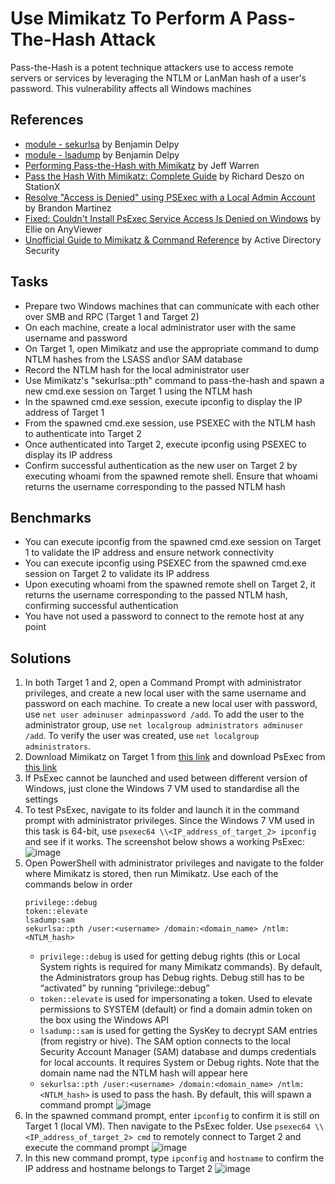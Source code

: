 # Use Mimikatz To Perform A Pass-The-Hash Attack
Pass-the-Hash is a potent technique attackers use to access remote servers or services by leveraging the NTLM or LanMan hash of a user's password. This vulnerability affects all Windows machines


## References
- [module - sekurlsa](https://github.com/gentilkiwi/mimikatz/wiki/module-~-sekurlsa) by Benjamin Delpy
- [module - lsadump](https://github.com/gentilkiwi/mimikatz/wiki/module-~-lsadump) by Benjamin Delpy
- [Performing Pass-the-Hash with Mimikatz](https://blog.stealthbits.com/passing-the-hash-with-mimikatz) by Jeff Warren
- [Pass the Hash With Mimikatz: Complete Guide](https://www.stationx.net/pass-the-hash-with-mimikatz/) by Richard Deszo on StationX
- [Resolve "Access is Denied" using PSExec with a Local Admin Account](https://www.brandonmartinez.com/2013/04/24/resolve-access-is-denied-using-psexec-with-a-local-admin-account/) by Brandon Martinez
- [Fixed: Couldn't Install PsExec Service Access Is Denied on Windows](https://www.anyviewer.com/how-to/couldnt-install-psexec-service-access-is-denied-2578.html) by Ellie on AnyViewer
- [Unofficial Guide to Mimikatz & Command Reference](https://adsecurity.org/?page_id=1821) by Active Directory Security


## Tasks
- Prepare two Windows machines that can communicate with each other over SMB and RPC (Target 1 and Target 2)
- On each machine, create a local administrator user with the same username and password
- On Target 1, open Mimikatz and use the appropriate command to dump NTLM hashes from the LSASS and\or SAM database
- Record the NTLM hash for the local administrator user
- Use Mimikatz's "sekurlsa::pth" command to pass-the-hash and spawn a new cmd.exe session on Target 1 using the NTLM hash
- In the spawned cmd.exe session, execute ipconfig to display the IP address of Target 1
- From the spawned cmd.exe session, use PSEXEC with the NTLM hash to authenticate into Target 2
- Once authenticated into Target 2, execute ipconfig using PSEXEC to display its IP address
- Confirm successful authentication as the new user on Target 2 by executing whoami from the spawned remote shell. Ensure that whoami returns the username corresponding to the passed NTLM hash


## Benchmarks
- You can execute ipconfig from the spawned cmd.exe session on Target 1 to validate the IP address and ensure network connectivity
- You can execute ipconfig using PSEXEC from the spawned cmd.exe session on Target 2 to validate its IP address
- Upon executing whoami from the spawned remote shell on Target 2, it returns the username corresponding to the passed NTLM hash, confirming successful authentication
- You have not used a password to connect to the remote host at any point



## Solutions
1. In both Target 1 and 2, open a Command Prompt with administrator privileges, and create a new local user with the same username and password on each machine. To create a new local user with password, use `net user adminuser adminpassword /add`. To add the user to the administrator group, use `net localgroup administrators adminuser /add`. To verify the user was created, use `net localgroup administrators`.
2. Download Mimikatz on Target 1 from [this link](https://github.com/gentilkiwi/mimikatz/archive/master.zip) and download PsExec from [this link](https://learn.microsoft.com/en-us/sysinternals/downloads/psexec)
3. If PsExec cannot be launched and used between different version of Windows, just clone the Windows 7 VM used to standardise all the settings
4. To test PsExec, navigate to its folder and launch it in the command prompt with administrator privileges. Since the Windows 7 VM used in this task is 64-bit, use `psexec64 \\<IP_address_of_target_2> ipconfig` and see if it works. The screenshot below shows a working PsExec:
   ![image](https://github.com/user-attachments/assets/3b16df83-f00f-45ff-bda9-802d32967918)
5. Open PowerShell with administrator privileges and navigate to the folder where Mimikatz is stored, then run Mimikatz. Use each of the commands below in order
   ```
   privilege::debug
   token::elevate
   lsadump:sam
   sekurlsa::pth /user:<username> /domain:<domain_name> /ntlm:<NTLM_hash>
   ```
   - `privilege::debug` is used for getting debug rights (this or Local System rights is required for many Mimikatz commands). By default, the Administrators group has Debug rights. Debug still has to be “activated” by running “privilege::debug”
   - `token::elevate` is used for impersonating a token. Used to elevate permissions to SYSTEM (default) or find a domain admin token on the box using the Windows API
   - `lsadump::sam` is used for getting the SysKey to decrypt SAM entries (from registry or hive). The SAM option connects to the local Security Account Manager (SAM) database and dumps credentials for local accounts. It requires System or Debug rights. Note that the domain name nad the NTLM hash will appear here
   - `sekurlsa::pth /user:<username> /domain:<domain_name> /ntlm:<NTLM_hash>` is used to pass the hash. By default, this will spawn a command prompt
   ![image](https://github.com/user-attachments/assets/60fb6a56-30a6-4c92-a2c8-090f6db18742)
6. In the spawned command prompt, enter `ipconfig` to confirm it is still on Target 1 (local VM). Then navigate to the PsExec folder. Use `psexec64 \\<IP_address_of_target_2> cmd` to remotely connect to Target 2 and execute the command prompt
   ![image](https://github.com/user-attachments/assets/fcc14be2-b2d9-42fb-8433-f7d595bd0ffb)
7. In this new command prompt, type `ipconfig` and `hostname` to confirm the IP address and hostname belongs to Target 2
   ![image](https://github.com/user-attachments/assets/cb147d02-da4b-46e3-a93b-a0c0f9d29196)

